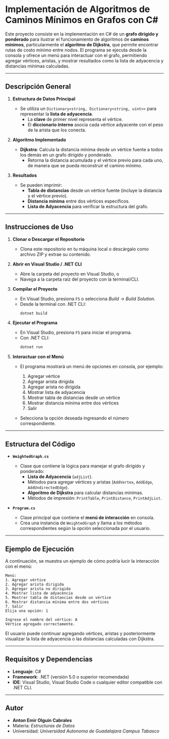 # Implementación de Algoritmos de Caminos Mínimos en Grafos con C#

Este proyecto consiste en la implementación en C# de un **grafo dirigido y ponderado** para ilustrar el funcionamiento de algoritmos de **caminos mínimos**, particularmente el **algoritmo de Dijkstra**, que permite encontrar rutas de costo mínimo entre nodos. El programa se ejecuta desde la consola y ofrece un menú para interactuar con el grafo, permitiendo agregar vértices, aristas, y mostrar resultados como la lista de adyacencia y distancias mínimas calculadas.

---

## Descripción General

1. **Estructura de Datos Principal**  
   - Se utiliza un `Dictionary<string, Dictionary<string, uint>>` para representar la **lista de adyacencia**.  
     - La **clave** de primer nivel representa el vértice.  
     - El **diccionario interno** asocia cada vértice adyacente con el peso de la arista que los conecta.

2. **Algoritmo Implementado**  
   - **Dijkstra**: Calcula la distancia mínima desde un vértice fuente a todos los demás en un grafo dirigido y ponderado.  
     - Retorna la distancia acumulada y el vértice previo para cada uno, de manera que se pueda reconstruir el camino mínimo.

3. **Resultados**  
   - Se pueden imprimir:  
     - **Tabla de distancias** desde un vértice fuente (incluye la distancia y el vértice previo).  
     - **Distancia mínima** entre dos vértices específicos.  
     - **Lista de Adyacencia** para verificar la estructura del grafo.

---

## Instrucciones de Uso

1. **Clonar o Descargar el Repositorio**  
   - Clona este repositorio en tu máquina local o descárgalo como archivo ZIP y extrae su contenido.

2. **Abrir en Visual Studio / .NET CLI**  
   - Abre la carpeta del proyecto en Visual Studio, o  
   - Navega a la carpeta raíz del proyecto con la terminal/CLI.

3. **Compilar el Proyecto**  
   - En Visual Studio, presiona `F5` o selecciona *Build* -> *Build Solution*.  
   - Desde la terminal con .NET CLI:  
     ```bash
     dotnet build
     ```

4. **Ejecutar el Programa**  
   - En Visual Studio, presiona `F5` para iniciar el programa.  
   - Con .NET CLI:  
     ```bash
     dotnet run
     ```

5. **Interactuar con el Menú**  
   - El programa mostrará un menú de opciones en consola, por ejemplo:  
     1. Agregar vértice  
     2. Agregar arista dirigida  
     3. Agregar arista no dirigida  
     4. Mostrar lista de adyacencia  
     5. Mostrar tabla de distancias desde un vértice  
     6. Mostrar distancia mínima entre dos vértices  
     7. Salir  

   - Selecciona la opción deseada ingresando el número correspondiente.

---

## Estructura del Código

- **`WeightedGraph.cs`**  
  - Clase que contiene la lógica para manejar el grafo dirigido y ponderado:  
    - **Lista de Adyacencia** (`adjList`).  
    - Métodos para agregar vértices y aristas (`AddVertex`, `AddEdge`, `AddUndirectedEdge`).  
    - **Algoritmo de Dijkstra** para calcular distancias mínimas.  
    - Métodos de impresión: `PrintTable`, `PrintDistance`, `PrintAdjList`.

- **`Program.cs`**  
  - Clase principal que contiene el **menú de interacción** en consola.  
  - Crea una instancia de `WeightedGraph` y llama a los métodos correspondientes según la opción seleccionada por el usuario.

---

## Ejemplo de Ejecución

A continuación, se muestra un ejemplo de cómo podría lucir la interacción con el menú:

```
Menú:
1. Agregar vértice
2. Agregar arista dirigida
3. Agregar arista no dirigida
4. Mostrar lista de adyacencia
5. Mostrar tabla de distancias desde un vértice
6. Mostrar distancia mínima entre dos vértices
7. Salir
Elija una opción: 1

Ingrese el nombre del vértice: A
Vértice agregado correctamente.
```

El usuario puede continuar agregando vértices, aristas y posteriormente visualizar la lista de adyacencia o las distancias calculadas con Dijkstra.

---

## Requisitos y Dependencias

- **Lenguaje**: C#  
- **Framework**: .NET (versión 5.0 o superior recomendada)  
- **IDE**: Visual Studio, Visual Studio Code o cualquier editor compatible con .NET CLI.

---


## Autor

- **Anton Emir Olguin Cabrales**  
- Materia: *Estructuras de Datos*  
- Universidad: *Universidad Autonoma de Guadalajara Campus Tabasco*  
